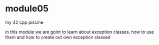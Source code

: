 # module05
my 42 cpp piscine

in this module we are goint to learn about exception classes, how to use them and how to create out own exception classed
